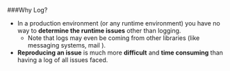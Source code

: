 ###Why Log?
   - In a production environment (or any runtime environment) you have no way to **determine the runtime issues** other than logging.
      - Note that logs may even be coming from other libraries (like messaging systems, mail ). 
   - **Reproducing an issue** is much more **difficult** and **time consuming** than having a log of all issues faced.
  
